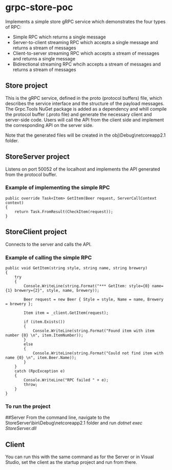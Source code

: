 # grpc-store-poc
Implements a simple store gRPC service which demonstrates the four types of RPC:
- Simple RPC which returns a single message
- Server-to-client streaming RPC which accepts a single message and returns a stream of messages
- Client-to-server streaming RPC which accepts a stream of messages and returns a single message
- Bidirectional streaming RPC whcih accepts a stream of messages and returns a stream of messages

## Store project
This is the gRPC service, defined in the proto (protocol buffers) file, which describes the service interface and the structure of the payload messages. The Grpc.Tools NuGet package is added as a dependency and whill compile the protocol buffer (.proto file) and generate the necessary client and server-side code. Users will call the API from the client side and implement the corresponding API on the server side.

Note that the generated files will be created in the obj\Debug\netcoreapp2.1 folder.

## StoreServer project
Listens on port 50052 of the localhost and implements the API generated from the protocol buffer.

### Example of implementing the simple RPC
```
public override Task<Item> GetItem(Beer request, ServerCallContext context)
{
    return Task.FromResult(CheckItem(request));
}
```

## StoreClient project
Connects to the server and calls the API.

### Example of calling the simple RPC
```
public void GetItem(string style, string name, string brewery)
{
    try
    {
        Console.WriteLine(string.Format("*** GetItem: style={0} name={1} brewery={2}", style, name, brewery));

        Beer request = new Beer { Style = style, Name = name, Brewery = brewery };

        Item item = _client.GetItem(request);

        if (item.Exists())
        {
            Console.WriteLine(string.Format("Found item with item number {0} \n", item.ItemNumber));
        }
        else
        {
            Console.WriteLine(string.Format("Could not find item with name {0} \n", item.Beer.Name));
        }
    }
    catch (RpcException e)
    {
        Console.WriteLine("RPC failed " + e);
        throw;
    }
}
```

### To run the project
##Server
From the command line, navigate to the StoreServer\bin\Debug\netcoreapp2.1 folder and run <i>dotnet exec StoreServer.dll</i>

## Client
You can run this with the same command as for the Server or in Visual Studio, set the client as the startup project and run from there.
